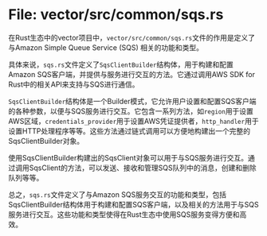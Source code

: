 # File: vector/src/common/sqs.rs

在Rust生态中的vector项目中，`vector/src/common/sqs.rs`文件的作用是定义了与Amazon Simple Queue Service (SQS) 相关的功能和类型。

具体来说，`sqs.rs`文件定义了`SqsClientBuilder`结构体，用于构建和配置Amazon SQS客户端，并提供与服务进行交互的方法。它通过调用AWS SDK for Rust中的相关API来支持与SQS进行通信。

`SqsClientBuilder`结构体是一个Builder模式，它允许用户设置和配置SQS客户端的各种参数，以便与SQS服务进行交互。它包含一系列方法，如`region`用于设置AWS区域，`credentials_provider`用于设置AWS凭证提供者，`http_handler`用于设置HTTP处理程序等等。这些方法通过链式调用可以方便地构建出一个完整的SqsClientBuilder对象。

使用SqsClientBuilder构建出的SqsClient对象可以用于与SQS服务进行交互。通过调用SqsClient的方法，可以发送、接收和管理SQS队列中的消息，创建和删除队列等等。

总之，`sqs.rs`文件定义了与Amazon SQS服务交互的功能和类型，包括SqsClientBuilder结构体用于构建和配置SQS客户端，以及相关的方法用于与SQS服务进行交互。这些功能和类型使得在Rust生态中使用SQS服务变得方便和高效。

